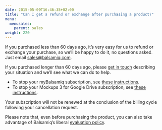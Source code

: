 ```yaml
---
date: 2015-05-09T16:46:35+02:00
title: "Can I get a refund or exchange after purchasing a product?"
menu:
  menusales:
    parent: sales
weight: 220
---
```


If you purchased less than 60 days ago, it’s very easy for us to refund or exchange your purchase, so we’ll be happy to do it, no questions asked. Just email [sales@balsamiq.com](mailto:sales@balsamiq.com?subject=I'd%20like%20a%20refund%20please).

If you purchased longer than 60 days ago, please [get in touch](mailto:sales@balsamiq.com?subject=I'd%20like%20to%20get%20a%20refund%20on%20an%20old%20purchase) describing your situation and we’ll see what we can do to help.

*   To stop your myBalsamiq subscription, see [these instructions](http://support.balsamiq.com/customer/portal/articles/1397041#stopping).
*   To stop your Mockups 3 for Google Drive subscription, see [these instructions](http://support.balsamiq.com/customer/portal/articles/1550556-managing-your-mockups-for-google-drive-subscription#stopplan).

Your subscription will not be renewed at the conclusion of the billing cycle following your cancellation request.

Please note that, even before purchasing the product, you can also take advantage of Balsamiq’s liberal [evaluation policy](http://support.balsamiq.com/customer/portal/articles/127496).